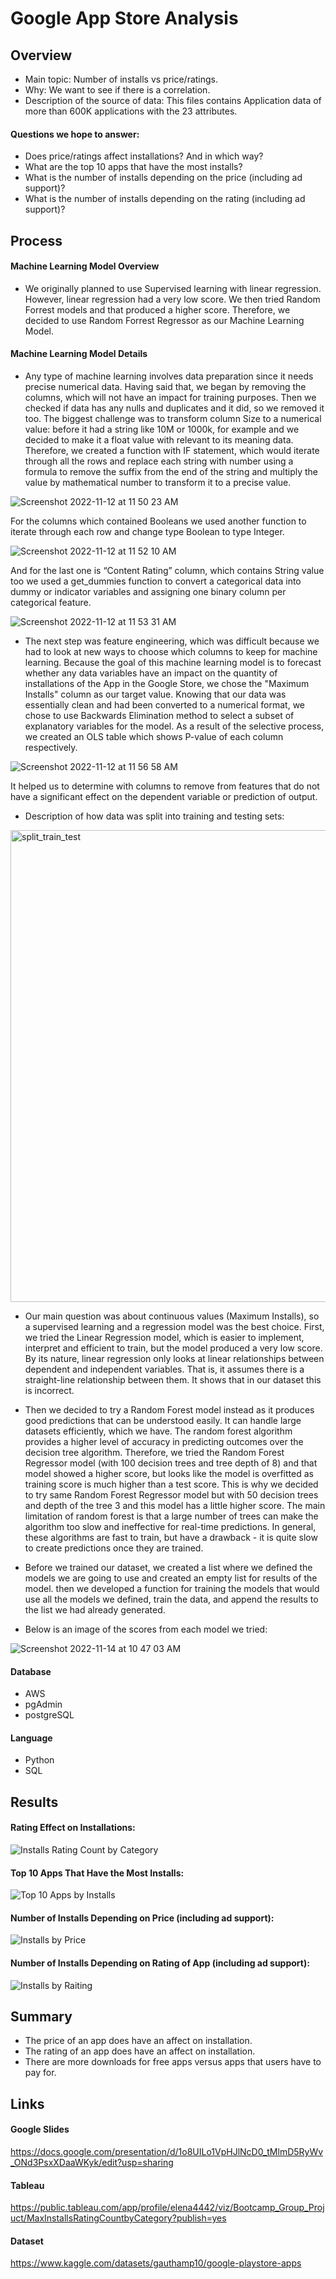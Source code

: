# Google App Store Analysis

## Overview  
- Main topic: Number of installs vs price/ratings.
- Why: We want to see if there is a correlation. 
- Description of the source of data: This files contains Application data of more than 600K applications with the 23 attributes.

#### Questions we hope to answer: 
- Does price/ratings affect installations? And in which way?
- What are the top 10 apps that have the most installs?
- What is the number of installs depending on the price (including ad support)?
- What is the number of installs depending on the rating (including ad support)?


## Process

#### Machine Learning Model Overview
- We originally planned to use Supervised learning with linear regression. However, linear regression had a very low score. We then tried Random Forrest models and that produced a higher score. Therefore, we decided to use Random Forrest Regressor as our Machine Learning Model.

#### Machine Learning Model Details
- Any type of machine learning involves data preparation since it needs precise numerical data. Having said that, we began by removing the columns, which will not have an impact for training purposes. Then we checked if data has any nulls and duplicates and it did, so we removed it too.
The biggest challenge was to transform column Size to a numerical value: before it had a string like 10M or 1000k, for example and we decided to make it a float value with relevant to its meaning data. Therefore, we created a function with IF statement, which would iterate through all the rows and replace each string with number using a formula to remove the suffix from the end of the string and multiply the value by mathematical number to transform it to a precise value. 

![Screenshot 2022-11-12 at 11 50 23 AM](https://user-images.githubusercontent.com/105990653/201492040-2bf89f81-21c3-4f1a-b114-55d264f24d8b.png)

 For the columns which contained Booleans we used another function to iterate through each row and change type Boolean to type Integer.

![Screenshot 2022-11-12 at 11 52 10 AM](https://user-images.githubusercontent.com/105990653/201492094-2548754a-4fb8-4251-aa1f-ec0c5c134a0a.png)

 And for the last one is “Content Rating” column, which contains String value too we used a get_dummies function to convert a categorical data into dummy   or indicator variables and assigning one binary column per categorical feature.

![Screenshot 2022-11-12 at 11 53 31 AM](https://user-images.githubusercontent.com/105990653/201492151-a162c21b-6662-4795-ac92-d303f1213206.png)

- The next step was feature engineering, which was difficult because we had to look at new ways to choose which columns to keep for machine learning. Because the goal of this machine learning model is to forecast whether any data variables have an impact on the quantity of installations of the App in the Google Store, we chose the "Maximum Installs" column as our target value.
Knowing that our data was essentially clean and had been converted to a numerical format, we chose to use Backwards Elimination method to select a subset of explanatory variables for the model. As a result of the selective process, we created an OLS table which shows P-value of each column respectively. 

![Screenshot 2022-11-12 at 11 56 58 AM](https://user-images.githubusercontent.com/105990653/201492273-1419be88-bbd3-4712-ba90-3ac8f886a433.png)

 It helped us to determine with columns to remove from features that do not have a significant effect on the dependent variable or prediction of output.

- Description of how data was split into training and testing sets: 
<img width="755" alt="split_train_test" src="https://user-images.githubusercontent.com/105990653/201261034-f5222b12-2644-49a4-b2cc-0f3e06109643.png">

- Our main question was about continuous values (Maximum Installs), so a supervised learning and a regression model was the best choice. 
First, we tried the Linear Regression model, which is easier to implement, interpret and efficient to train, but the model produced a very low score. By its nature, linear regression only looks at linear relationships between dependent and independent variables. That is, it assumes there is a straight-line relationship between them. It shows that in our dataset this is incorrect.

- Then we decided to try a Random Forest model instead as it produces good predictions that can be understood easily. It can handle large datasets efficiently, which we have. The random forest algorithm provides a higher level of accuracy in predicting outcomes over the decision tree algorithm.
Therefore, we tried the Random Forest Regressor model (with 100 decision trees and tree depth of 8) and that model showed a higher score, but looks like the model is overfitted as training score is much higher than a test score. This is why we decided to try same Random Forest Regressor model but with 50 decision trees and depth of the tree 3 and this model has a little higher score. The main limitation of random forest is that a large number of trees can make the algorithm too slow and ineffective for real-time predictions. In general, these algorithms are fast to train, but have a drawback - it is quite slow to create predictions once they are trained.

- Before we trained our dataset, we created a list where we defined the models we are going to use and created an empty list for results of the model. 
then we developed a function for training the models that would use all the models we defined, train the data, and append the results to the list we had already generated.

- Below is an image of the scores from each model we tried:

![Screenshot 2022-11-14 at 10 47 03 AM](https://user-images.githubusercontent.com/105990653/201741140-cbab5bba-ab51-47f4-8d41-98dbeb45de48.png)


#### Database 
- AWS
- pgAdmin
- postgreSQL

#### Language
- Python
- SQL

## Results
#### Rating Effect on Installations:

![Installs   Rating Count by Category](https://user-images.githubusercontent.com/107209737/201786839-b0ab3809-9c6e-4d4c-bddd-9223dc011e7a.png)

#### Top 10 Apps That Have the Most Installs:

![Top 10 Apps by Installs](https://user-images.githubusercontent.com/107209737/201786573-5ba53235-930b-4f32-8aab-29734ed2b87b.png)

#### Number of Installs Depending on Price (including ad support):

![Installs by Price](https://user-images.githubusercontent.com/107209737/201786705-556b6ae7-4137-4f5e-a510-832072c8169b.png)

#### Number of Installs Depending on Rating of App (including ad support):

![Installs by Raiting](https://user-images.githubusercontent.com/107209737/201786784-467ab94e-a4cf-4122-8eee-bcae9cb67d42.png)

## Summary
- The price of an app does have an affect on installation.
- The rating of an app does have an affect on installation. 
- There are more downloads for free apps versus apps that users have to pay for.

## Links

#### Google Slides
https://docs.google.com/presentation/d/1o8UILo1VpHJlNcD0_tMlmD5RyWv_ONd3PsxXDaaWKyk/edit?usp=sharing

#### Tableau
https://public.tableau.com/app/profile/elena4442/viz/Bootcamp_Group_Projuct/MaxInstallsRatingCountbyCategory?publish=yes

#### Dataset
https://www.kaggle.com/datasets/gauthamp10/google-playstore-apps
